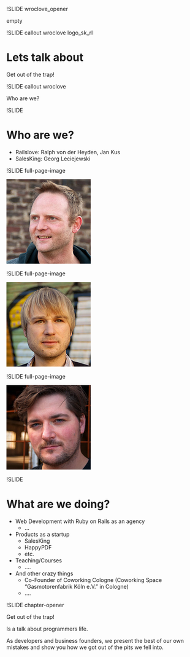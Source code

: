 !SLIDE wroclove_opener

empty

!SLIDE callout wroclove logo_sk_rl

# Lets talk about

Get out of the trap!

!SLIDE callout wroclove

Who are we?

!SLIDE

# Who are we?

* Railslove: Ralph von der Heyden, Jan Kus
* SalesKing: Georg Leciejewski

!SLIDE full-page-image

![Georg Leciejewski](georg_leciejewski.jpeg)

!SLIDE full-page-image

![Ralph von der Heyden](ralph_von_der_heyden.jpeg)

!SLIDE full-page-image

![Jan Kus](jan_kus.jpeg)

!SLIDE

# What are we doing?

* Web Development with Ruby on Rails as an agency
  * ...
* Products as a startup
  * SalesKing
  * HappyPDF
  * etc.
* Teaching/Courses
  * ....
* And other crazy things
  * Co-Founder of Coworking Cologne (Coworking Space “Gasmotorenfabrik Köln e.V.” in Cologne)
  * ....

!SLIDE chapter-opener

Get out of the trap!

Is a talk about programmers life. 

As developers and business founders, we present the best of our own mistakes and show you how we got out of the pits we fell into.